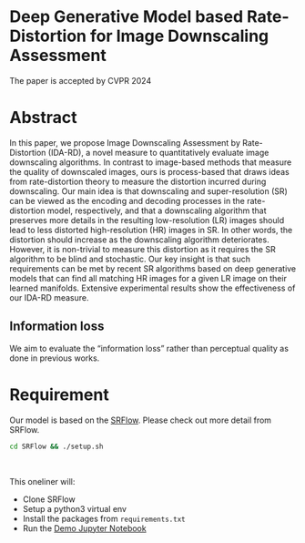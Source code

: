 # Deep Generative Model based Rate-Distortion for Image Downscaling Assessment
The paper is accepted by CVPR 2024
# Abstract
In this paper, we propose Image Downscaling Assessment by Rate-Distortion (IDA-RD), a novel measure to quantitatively evaluate image downscaling algorithms. 
In contrast to image-based methods that measure the quality of downscaled images, ours is process-based that draws ideas from rate-distortion theory to measure the distortion incurred during downscaling.
Our main idea is that downscaling and super-resolution (SR) can be viewed as the encoding and decoding processes in the rate-distortion model, respectively, and that a downscaling algorithm that preserves more details in the resulting low-resolution (LR) images should lead to less distorted high-resolution (HR) images in SR.
In other words, the distortion should increase as the downscaling algorithm deteriorates.
However, it is non-trivial to measure this distortion as it requires the SR algorithm to be blind and stochastic.
Our key insight is that such requirements can be met by recent SR algorithms based on deep generative models that can find all matching HR images for a given LR image on their learned manifolds.
Extensive experimental results show the effectiveness of our IDA-RD measure.

##  Information loss
We aim to evaluate the “information loss” rather than perceptual quality as done in previous works.

# Requirement
Our model is based on the [SRFlow](https://github.com/andreas128/SRFlow). Please check out more detail from SRFlow.
<br>
```bash
cd SRFlow && ./setup.sh
```
<br>

This oneliner will:
- Clone SRFlow
- Setup a python3 virtual env
- Install the packages from `requirements.txt`
- Run the [Demo Jupyter Notebook](https://github.com/Byronliang8/IDA-RD/blob/main/SRFlow/code/SRFlow.ipynb)
